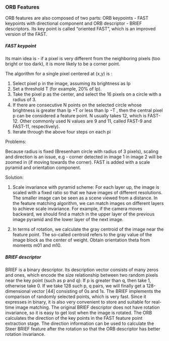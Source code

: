 ### ORB Features


ORB features are also composed of two parts: ORB keypoints - FAST keypoints with directional component and ORB descriptor - BRIEF descriptors. Its key point is called “oriented FAST”, which is an improved version of the FAST.



##### FAST keypoint

Its main idea is - if a pixel is very different from the neighboring pixels (too bright or too dark), it is more likely to be a corner point.

The algorithm for a single pixel centered at (x,y) is :

1. Select pixel p in the image, assuming its brightness as Ip
2. Set a threshold T (for example, 20% of Ip).
3. Take the pixel p as the center, and select the 16 pixels on a circle with a radius
of 3.
4. If there are consecutive N points on the selected circle whose brightness is greater than Ip +T or less than Ip −T , then the central pixel p can be considered a feature point. N usually takes 12, which is FAST-12. Other commonly used N values are 9 and 11, called FAST-9 and FAST-11, respectively).
5. Iterate through the above four steps on each pi

Problems:

Because radius is fixed (Bresenham circle with radius of 3 pixels), scaling and direction is an issue, e.g - corner detected in image 1 in image 2 will be zoomed in (if moving towards the corner). FAST is added with a scale pyramid and orientation component.

Solution:

1. Scale invariance with pyramid scheme: For each layer up, the image is scaled with a fixed ratio so that we have images of different resolutions. The smaller image can be seen as a scene viewed from a distance. In the feature matching algorithm, we can match images on different layers to achieve scale invariance. For example, if the camera moves backward, we should find a match in the upper layer of the previous image pyramid and the lower layer of the next image.

2. In terms of rotation, we calculate the gray centroid of the image near the feature point. The so-called centroid refers to the gray value of the image block as the center of weight. Obtain orientation theta from moments m01 and m10.




##### BRIEF descriptor  

BRIEF is a binary descriptor. Its description vector consists of many zeros and ones, which encode the size relationship between two random pixels near the key point (such as p and q): If p is greater than q, then take 1, otherwise take 0. If we take 128 such p, q pairs, we will finally get a 128-dimensional vector [44] consisting of 0s and 1s. The BRIEF implements the comparison of randomly selected points, which is very fast. Since it expresses in binary, it is also very convenient to store and suitable for real-time image matching. The original BRIEF descriptor does not have rotation invariance, so it is easy to get lost when the image is rotated. The ORB calculates the direction of the key points in the FAST feature point extraction stage. The direction information can be used to calculate the Steer BRIEF feature after the rotation so that the ORB descriptor has better rotation invariance.